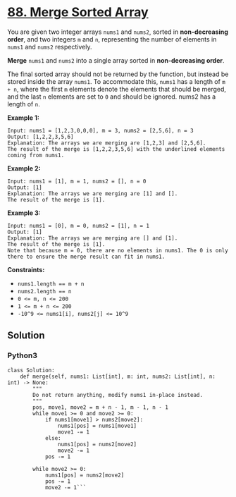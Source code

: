 # [88. Merge Sorted Array](https://leetcode.com/problems/merge-sorted-array/description/)

You are given two integer arrays `nums1` and `nums2`, sorted in **non-decreasing order**, and two integers `m` and `n`, representing the number of elements in `nums1` and `nums2` respectively.

**Merge** `nums1` and `nums2` into a single array sorted in **non-decreasing order**.

The final sorted array should not be returned by the function, but instead be stored inside the array `nums1`. To accommodate this, `nums1` has a length of `m + n`, where the first `m` elements denote the elements that should be merged, and the last `n` elements are set to `0` and should be ignored. nums2 has a length of `n`.

**Example 1:**
```
Input: nums1 = [1,2,3,0,0,0], m = 3, nums2 = [2,5,6], n = 3
Output: [1,2,2,3,5,6]
Explanation: The arrays we are merging are [1,2,3] and [2,5,6].
The result of the merge is [1,2,2,3,5,6] with the underlined elements coming from nums1.
```

**Example 2:**
```
Input: nums1 = [1], m = 1, nums2 = [], n = 0
Output: [1]
Explanation: The arrays we are merging are [1] and [].
The result of the merge is [1].
```

**Example 3:**
```
Input: nums1 = [0], m = 0, nums2 = [1], n = 1
Output: [1]
Explanation: The arrays we are merging are [] and [1].
The result of the merge is [1].
Note that because m = 0, there are no elements in nums1. The 0 is only there to ensure the merge result can fit in nums1.
```

**Constraints:**
+ `nums1.length == m + n`
+ `nums2.length == n`
+ `0 <= m, n <= 200`
+ `1 <= m + n <= 200`
+ `-10^9 <= nums1[i], nums2[j] <= 10^9`


## Solution

### Python3
```
class Solution:
    def merge(self, nums1: List[int], m: int, nums2: List[int], n: int) -> None:
        """
        Do not return anything, modify nums1 in-place instead.
        """
        pos, move1, move2 = m + n - 1, m - 1, n - 1
        while move1 >= 0 and move2 >= 0:
            if nums1[move1] > nums2[move2]:
                nums1[pos] = nums1[move1]
                move1 -= 1
            else:
                nums1[pos] = nums2[move2]
                move2 -= 1
            pos -= 1
            
        while move2 >= 0:
            nums1[pos] = nums2[move2]
            pos -= 1
            move2 -= 1```
